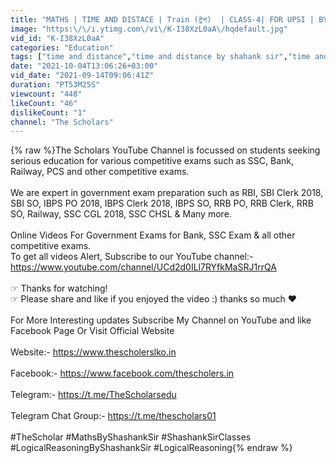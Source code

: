 ```yaml
---
title: "MATHS | TIME AND DISTACE | Train (ट्रेन)  | CLASS-4| FOR UPSI | BY SHASHANK SIR"
image: "https:\/\/i.ytimg.com\/vi\/K-I38XzL0aA\/hqdefault.jpg"
vid_id: "K-I38XzL0aA"
categories: "Education"
tags: ["time and distance","time and distance by shahank sir","time and distance tricks"]
date: "2021-10-04T13:06:26+03:00"
vid_date: "2021-09-14T09:06:41Z"
duration: "PT53M25S"
viewcount: "448"
likeCount: "46"
dislikeCount: "1"
channel: "The Scholars"
---
```

{% raw %}The Scholars YouTube Channel is focussed on students seeking serious education for various competitive exams such as SSC, Bank, Railway, PCS and other competitive exams.<br /><br />We are expert in government exam preparation such as RBI, SBI Clerk 2018, SBI SO, IBPS PO 2018, IBPS Clerk 2018, IBPS SO, RRB PO, RRB Clerk, RRB SO, Railway, SSC CGL 2018, SSC CHSL &amp; Many more.<br /><br />Online Videos For Government Exams for Bank, SSC Exam &amp; all other competitive exams.<br />To get all videos Alert, Subscribe to our YouTube channel:- <a rel="nofollow" target="blank" href="https://www.youtube.com/channel/UCd2d0ILl7RYfkMaSRJ1rrQA">https://www.youtube.com/channel/UCd2d0ILl7RYfkMaSRJ1rrQA</a><br /><br />☞ Thanks for watching!<br />☞ Please share and like if you enjoyed the video :) thanks so much ♥<br /><br />For More Interesting updates Subscribe My Channel on YouTube and like Facebook Page Or Visit Official Website<br /><br />Website:- <a rel="nofollow" target="blank" href="https://www.thescholerslko.in">https://www.thescholerslko.in</a><br /><br />Facebook:- <a rel="nofollow" target="blank" href="https://www.facebook.com/thescholers.in">https://www.facebook.com/thescholers.in</a><br /><br />Telegram:- <a rel="nofollow" target="blank" href="https://t.me/TheScholarsedu">https://t.me/TheScholarsedu</a><br /><br />Telegram Chat Group:- <a rel="nofollow" target="blank" href="https://t.me/thescholars01">https://t.me/thescholars01</a><br /><br />#TheScholar #MathsByShashankSir #ShashankSirClasses #LogicalReasoningByShashankSir #LogicalReasoning{% endraw %}
